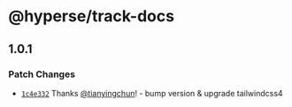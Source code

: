 # @hyperse/track-docs

## 1.0.1

### Patch Changes

- [`1c4e332`](https://github.com/hyperse-io/pipeline/commit/1c4e33231a80d2028991710df53f155aa2c4a3a2) Thanks [@tianyingchun](https://github.com/tianyingchun)! - bump version & upgrade tailwindcss4
